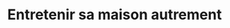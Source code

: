 ---
title : Entretenir sa maison autrement
date-publication : 2016-05-11 12-00-00
description : Découvrir, ou redécouvrir, des produits naturels
lire-plus : 
order : 98
type_editor : SimpleMd
miniature : notre-actualite/clean-air.jpg
type-miniature: red-left
date-evenement : 2017-04-10 12-00-00
date-fin-evenement : 2017-05-03 12-00-00
---